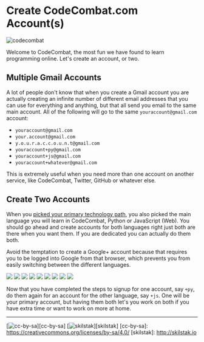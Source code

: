 # Create CodeCombat.com Account(s)

![codecombat](assets/desert.png)

Welcome to CodeCombat, the most fun we have found to learn
programming online. Let's create an account, or two.

## Multiple Gmail Accounts

A lot of people don't know that when you create a Gmail account you
are actually creating an infinite number of different email addresses
that you can use for everything and anything, but that all send you
email to the same main account. All of the following will go to the
same `youraccount@gmail.com` account:

* `youraccount@gmail.com`
* `your.account@gmail.com`
* `y.o.u.r.a.c.c.o.u.n.t@gmail.com`
* `youraccount+py@gmail.com`
* `youraccount+js@gmail.com`
* `youraccount+whatever@gmail.com`

This is extremely useful when you need more than one account on
another service, like CodeCombat, Twitter, GitHub or whatever else.

## Create Two Accounts

When you [picked your primary technology path](path.md), you also
picked the main language you will learn in CodeCombat, Python or
JavaScript (Web). You should go ahead and create accounts for both
languages right just both are there when you want them. If you are
dedicated you can actually do them both. 

Avoid the temptation to create a Google+ account because that requires
you to be logged into Google from that browser, which prevents you
from easily switching between the different languages.

![](assets/coco1.png)
![](assets/coco2.png)
![](assets/coco3.png)
![](assets/coco4.png)
![](assets/coco5.png)
![](assets/coco6.png)
![](assets/coco7.png)
![](assets/coco8.png)
![](assets/coco9.png)

Now that you have completed the steps to signup for one account,
say `+py`, do them again for an account for the other language, say
`+js`. One will be your primary account, but having them both let's
you work on both if you have extra time or want to work on more at
home.

---
[![cc-by-sa](/assets/cc-by-sa.png)][cc-by-sa]
[![skilstak](/assets/skilstak-logo-bw.png)][skilstak]
[cc-by-sa]: https://creativecommons.org/licenses/by-sa/4.0/
[skilstak]: http://skilstak.io
